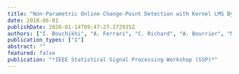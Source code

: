 ```yaml
---
title: "Non-Parametric Online Change-Point Detection with Kernel LMS By Relative Density Ratio Estimation"
date: 2018-06-01
publishDate: 2020-01-14T09:47:27.272935Z
authors: ["I. Bouchikhi", "A. Ferrari", "C. Richard", "A. Bourrier", "M. Bernot"]
publication_types: ["1"]
abstract: ""
featured: false
publication: "*IEEE Statistical Signal Processing Workshop (SSP)*"
---
```


